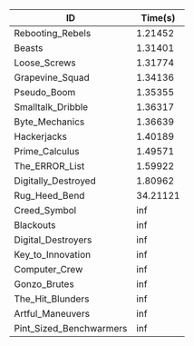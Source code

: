 |ID|Time(s)|
|-|-|
|Rebooting_Rebels|1.21452|
|Beasts|1.31401|
|Loose_Screws|1.31774|
|Grapevine_Squad|1.34136|
|Pseudo_Boom|1.35355|
|Smalltalk_Dribble|1.36317|
|Byte_Mechanics|1.36639|
|Hackerjacks|1.40189|
|Prime_Calculus|1.49571|
|The_ERROR_List|1.59922|
|Digitally_Destroyed|1.80962|
|Rug_Heed_Bend|34.21121|
|Creed_Symbol|inf|
|Blackouts|inf|
|Digital_Destroyers|inf|
|Key_to_Innovation|inf|
|Computer_Crew|inf|
|Gonzo_Brutes|inf|
|The_Hit_Blunders|inf|
|Artful_Maneuvers|inf|
|Pint_Sized_Benchwarmers|inf|
